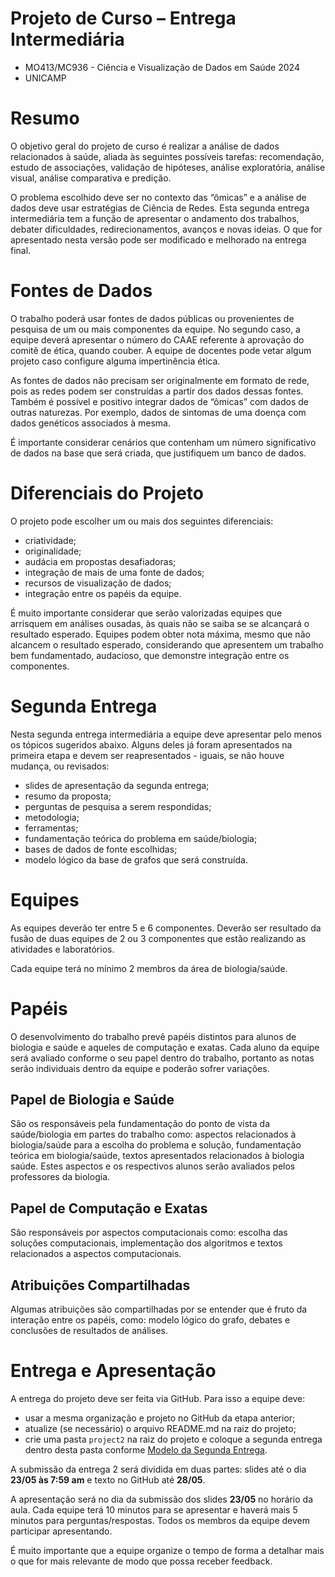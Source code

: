 # Projeto de Curso – Entrega Intermediária

* MO413/MC936 - Ciência e Visualização de Dados em Saúde 2024
* UNICAMP

# Resumo

O objetivo geral do projeto de curso é realizar a análise de dados relacionados à saúde, aliada às seguintes possíveis tarefas: recomendação, estudo de associações, validação de hipóteses, análise exploratória, análise visual, análise comparativa e predição.

O problema escolhido deve ser no contexto das “ômicas” e a análise de dados deve usar estratégias de Ciência de Redes. Esta segunda entrega intermediária tem a função de apresentar o andamento dos trabalhos, debater dificuldades, redirecionamentos, avanços e novas ideias. O que for apresentado nesta versão pode ser modificado e melhorado na entrega final.

# Fontes de Dados

O trabalho poderá usar fontes de dados públicas ou provenientes de pesquisa de um ou mais componentes da equipe. No segundo caso, a equipe deverá apresentar o número do CAAE referente à aprovação do comitê de ética, quando couber. A equipe de docentes pode vetar algum projeto caso configure alguma impertinência ética.

As fontes de dados não precisam ser originalmente em formato de rede, pois as redes podem ser construídas a partir dos dados dessas fontes. Também é possível e positivo integrar dados de “ômicas” com dados de outras naturezas. Por exemplo, dados de sintomas de uma doença com dados genéticos associados à mesma.

É importante considerar cenários que contenham um número significativo de dados na base que será criada, que justifiquem um banco de dados.

# Diferenciais do Projeto

O projeto pode escolher um ou mais dos seguintes diferenciais:

* criatividade;
* originalidade;
* audácia em propostas desafiadoras;
* integração de mais de uma fonte de dados;
* recursos de visualização de dados;
* integração entre os papéis da equipe.

É muito importante considerar que serão valorizadas equipes que arrisquem em análises ousadas, às quais não se saiba se se alcançará o resultado esperado. Equipes podem obter nota máxima, mesmo que não alcancem o resultado esperado, considerando que apresentem um trabalho bem fundamentado, audacioso, que demonstre integração entre os componentes.

# Segunda Entrega

Nesta segunda entrega intermediária a equipe deve apresentar pelo menos os tópicos sugeridos abaixo. Alguns deles já foram apresentados na primeira etapa e devem ser reapresentados - iguais, se não houve mudança, ou revisados:

* slides de apresentação da segunda entrega;
* resumo da proposta;
* perguntas de pesquisa a serem respondidas;
* metodologia;
* ferramentas;
* fundamentação teórica do problema em saúde/biologia;
* bases de dados de fonte escolhidas;
* modelo lógico da base de grafos que será construída.

# Equipes

As equipes deverão ter entre 5 e 6 componentes. Deverão ser resultado da fusão de duas equipes de 2 ou 3 componentes que estão realizando as atividades e laboratórios.

Cada equipe terá no mínimo 2 membros da área de biologia/saúde.

# Papéis

O desenvolvimento do trabalho prevê papéis distintos para alunos de biologia e saúde e aqueles de computação e exatas. Cada aluno da equipe será avaliado conforme o seu papel dentro do trabalho, portanto as notas serão individuais dentro da equipe e poderão sofrer variações.

## Papel de Biologia e Saúde

São os responsáveis pela fundamentação do ponto de vista da saúde/biologia em partes do trabalho como: aspectos relacionados à biologia/saúde para a escolha do problema e solução, fundamentação teórica em biologia/saúde, textos apresentados relacionados à biologia saúde. Estes aspectos e os respectivos alunos serão avaliados pelos professores da biologia. 

## Papel de Computação e Exatas

São responsáveis por aspectos computacionais como: escolha das soluções computacionais, implementação dos algoritmos e textos relacionados a aspectos computacionais.

## Atribuições Compartilhadas

Algumas atribuições são compartilhadas por se entender que é fruto da interação entre os papéis, como: modelo lógico do grafo,  debates e conclusões de resultados de análises.

# Entrega e Apresentação

A entrega do projeto deve ser feita via GitHub. Para isso a equipe deve:

* usar a mesma organização e projeto no GitHub da etapa anterior;
* atualize (se necessário) o arquivo README.md na raiz do projeto;
* crie uma pasta `project2` na raiz do projeto e coloque a segunda entrega dentro desta pasta conforme [Modelo da Segunda Entrega](/resources/templates/2024/project2/).

A submissão da entrega 2 será dividida em duas partes: slides até o dia **23/05 às 7:59 am** e texto no GitHub até **28/05**.

A apresentação será no dia da submissão dos slides **23/05** no horário da aula. Cada equipe terá 10 minutos para se apresentar e haverá mais 5 minutos para perguntas/respostas. Todos os membros da equipe devem participar apresentando.

É muito importante que a equipe organize o tempo de forma a detalhar mais o que for mais relevante de modo que possa receber feedback.
